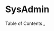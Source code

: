 # SysAdmin
Table of Contents 
<a href="https://github.com/alexan49/SysAdmin/blob/master/Lab%202/Virtual%20Windows%20Server ">.

